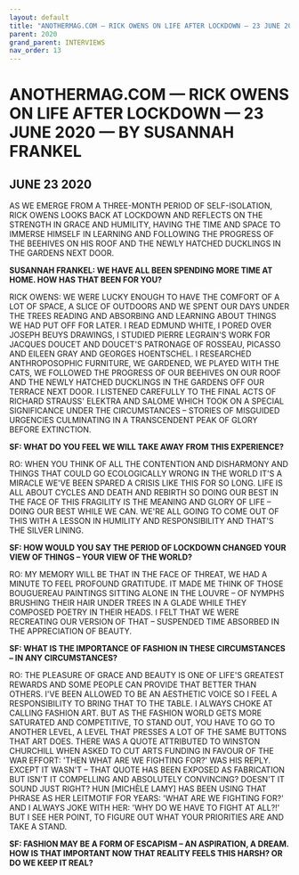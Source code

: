 ```yaml
---
layout: default
title: "ANOTHERMAG.COM — RICK OWENS ON LIFE AFTER LOCKDOWN — 23 JUNE 2020 — BY SUSANNAH FRANKEL"
parent: 2020
grand_parent: INTERVIEWS
nav_order: 13
---
```


# ANOTHERMAG.COM — RICK OWENS ON LIFE AFTER LOCKDOWN — 23 JUNE 2020 — BY SUSANNAH FRANKEL
## JUNE 23 2020

<p>AS WE EMERGE FROM A THREE-MONTH PERIOD OF SELF-ISOLATION, RICK OWENS LOOKS BACK AT LOCKDOWN AND REFLECTS ON THE STRENGTH IN GRACE AND HUMILITY, HAVING THE TIME AND SPACE TO IMMERSE HIMSELF IN LEARNING AND FOLLOWING THE PROGRESS OF THE BEEHIVES ON HIS ROOF AND THE NEWLY HATCHED DUCKLINGS IN THE GARDENS NEXT DOOR.</p>
<p><b>SUSANNAH FRANKEL: WE HAVE ALL BEEN SPENDING MORE TIME AT HOME. HOW HAS THAT BEEN FOR YOU?</b></p>
<p>RICK OWENS: WE WERE LUCKY ENOUGH TO HAVE THE COMFORT OF A LOT OF SPACE, A SLICE OF OUTDOORS AND WE SPENT OUR DAYS UNDER THE TREES READING AND ABSORBING AND LEARNING ABOUT THINGS WE HAD PUT OFF FOR LATER. I READ EDMUND WHITE, I PORED OVER JOSEPH BEUYS DRAWINGS, I STUDIED PIERRE LEGRAIN'S WORK FOR JACQUES DOUCET AND DOUCET'S PATRONAGE OF ROSSEAU, PICASSO AND EILEEN GRAY AND GEORGES HOENTSCHEL. I RESEARCHED ANTHROPOSOPHIC FURNITURE, WE GARDENED, WE PLAYED WITH THE CATS, WE FOLLOWED THE PROGRESS OF OUR BEEHIVES ON OUR ROOF AND THE NEWLY HATCHED DUCKLINGS IN THE GARDENS OFF OUR TERRACE NEXT DOOR. I LISTENED CAREFULLY TO THE FINAL ACTS OF RICHARD STRAUSS' ELEKTRA AND SALOME WHICH TOOK ON A SPECIAL SIGNIFICANCE UNDER THE CIRCUMSTANCES – STORIES OF MISGUIDED URGENCIES CULMINATING IN A TRANSCENDENT PEAK OF GLORY BEFORE EXTINCTION.</p>
<p><b>SF: WHAT DO YOU FEEL WE WILL TAKE AWAY FROM THIS EXPERIENCE?</b></p>
<p>RO: WHEN YOU THINK OF ALL THE CONTENTION AND DISHARMONY AND THINGS THAT COULD GO ECOLOGICALLY WRONG IN THE WORLD IT'S A MIRACLE WE'VE BEEN SPARED A CRISIS LIKE THIS FOR SO LONG. LIFE IS ALL ABOUT CYCLES AND DEATH AND REBIRTH SO DOING OUR BEST IN THE FACE OF THIS FRAGILITY IS THE MEANING AND GLORY OF LIFE – DOING OUR BEST WHILE WE CAN. WE'RE ALL GOING TO COME OUT OF THIS WITH A LESSON IN HUMILITY AND RESPONSIBILITY AND THAT'S THE SILVER LINING.</p>
<p><b>SF: HOW WOULD YOU SAY THE PERIOD OF LOCKDOWN CHANGED YOUR VIEW OF THINGS – YOUR VIEW OF THE WORLD?</b></p>
<p>RO: MY MEMORY WILL BE THAT IN THE FACE OF THREAT, WE HAD A MINUTE TO FEEL PROFOUND GRATITUDE. IT MADE ME THINK OF THOSE BOUGUEREAU PAINTINGS SITTING ALONE IN THE LOUVRE – OF NYMPHS BRUSHING THEIR HAIR UNDER TREES IN A GLADE WHILE THEY COMPOSED POETRY IN THEIR HEADS. I FELT THAT WE WERE RECREATING OUR VERSION OF THAT – SUSPENDED TIME ABSORBED IN THE APPRECIATION OF BEAUTY.</p>
<p><b>SF: WHAT IS THE IMPORTANCE OF FASHION IN THESE CIRCUMSTANCES – IN ANY CIRCUMSTANCES?</b></p>
<p>RO: THE PLEASURE OF GRACE AND BEAUTY IS ONE OF LIFE'S GREATEST REWARDS AND SOME PEOPLE CAN PROVIDE THAT BETTER THAN OTHERS. I'VE BEEN ALLOWED TO BE AN AESTHETIC VOICE SO I FEEL A RESPONSIBILITY TO BRING THAT TO THE TABLE. I ALWAYS CHOKE AT CALLING FASHION ART. BUT AS THE FASHION WORLD GETS MORE SATURATED AND COMPETITIVE, TO STAND OUT, YOU HAVE TO GO TO ANOTHER LEVEL, A LEVEL THAT PRESSES A LOT OF THE SAME BUTTONS THAT ART DOES. THERE WAS A QUOTE ATTRIBUTED TO WINSTON CHURCHILL WHEN ASKED TO CUT ARTS FUNDING IN FAVOUR OF THE WAR EFFORT: 'THEN WHAT ARE WE FIGHTING FOR?' WAS HIS REPLY. EXCEPT IT WASN'T – THAT QUOTE HAS BEEN EXPOSED AS FABRICATION BUT ISN'T IT COMPELLING AND ABSOLUTELY CONVINCING? DOESN'T IT SOUND JUST RIGHT? HUN [MICHÈLE LAMY] HAS BEEN USING THAT PHRASE AS HER LEITMOTIF FOR YEARS: 'WHAT ARE WE FIGHTING FOR?' AND I ALWAYS JOKE WITH HER: 'WHY DO WE HAVE TO FIGHT AT ALL?!' BUT I SEE HER POINT, TO FIGURE OUT WHAT YOUR PRIORITIES ARE AND TAKE A STAND.</p>
<p><b>SF: FASHION MAY BE A FORM OF ESCAPISM – AN ASPIRATION, A DREAM. HOW IS THAT IMPORTANT NOW THAT REALITY FEELS THIS HARSH? OR DO WE KEEP IT REAL?</b></p>

